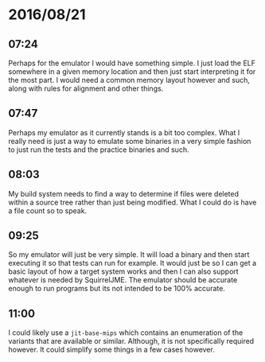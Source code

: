 # 2016/08/21

## 07:24

Perhaps for the emulator I would have something simple. I just load the ELF
somewhere in a given memory location and then just start interpreting it for
the most part. I would need a common memory layout however and such, along with
rules for alignment and other things.

## 07:47

Perhaps my emulator as it currently stands is a bit too complex. What I really
need is just a way to emulate some binaries in a very simple fashion to just
run the tests and the practice binaries and such.

## 08:03

My build system needs to find a way to determine if files were deleted within
a source tree rather than just being modified. What I could do is have a file
count so to speak.

## 09:25

So my emulator will just be very simple. It will load a binary and then start
executing it so that tests can run for example. It would just be so I can get
a basic layout of how a target system works and then I can also support
whatever is needed by SquirrelJME. The emulator should be accurate enough to
run programs but its not intended to be 100% accurate.

## 11:00

I could likely use a `jit-base-mips` which contains an enumeration of the
variants that are available or similar. Although, it is not specifically
required however. It could simplify some things in a few cases however.

